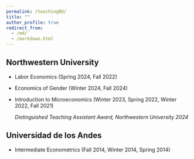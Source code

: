 ```yaml
---
permalink: /teachingNU/
title: ""
author_profile: true
redirect_from: 
  - /md/
  - /markdown.html
---
```


## Northwestern University 

* Labor Economics (Spring 2024, Fall 2022)
* Economics of Gender (Winter 2024, Fall 2024) 
* Introduction to Microeconomics (Winter 2023, Spring 2022, Winter 2022, Fall 2021)

  *Distinguished Teaching Assistant Award, Northwestern University 2024*

## Universidad de los Andes

* Intermediate Econometrics (Fall 2014, Winter 2014, Spring 2014)

